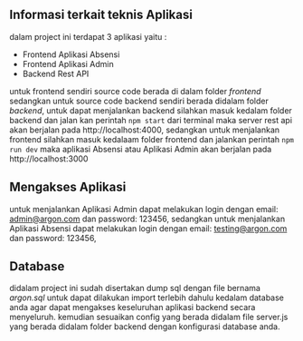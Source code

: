 ## Informasi terkait teknis Aplikasi

dalam project ini terdapat 3 aplikasi yaitu : 
- Frontend Aplikasi Absensi
- Frontend Aplikasi Admin
- Backend Rest API

untuk frontend sendiri source code berada di dalam folder *frontend* sedangkan untuk source code backend sendiri berada didalam folder *backend*, 
untuk dapat menjalankan backend silahkan masuk kedalam folder backend dan jalan kan perintah `npm start` dari terminal maka server rest api akan berjalan pada http://localhost:4000, sedangkan untuk menjalankan frontend silahkan masuk kedalaam folder frontend dan jalankan perintah `npm run dev` maka aplikasi Absensi atau Aplikasi Admin akan berjalan pada http://localhost:3000

## Mengakses Aplikasi
untuk menjalankan Aplikasi Admin dapat melakukan login dengan email: admin@argon.com dan password: 123456, sedangkan untuk menjalankan Aplikasi Absensi dapat melakukan login dengan email: testing@argon.com dan password: 123456,

## Database
didalam project ini sudah disertakan dump sql dengan file bernama *argon.sql* untuk dapat dilakukan import terlebih dahulu kedalam database anda agar dapat mengakses keseluruhan aplikasi backend secara menyeluruh. kemudian sesuaikan config yang berada didalam file server.js yang berada didalam folder backend dengan konfigurasi database anda.